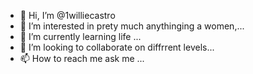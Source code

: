 - 👋 Hi, I’m @1williecastro
- 👀 I’m interested in prety much anythinging a women,...
- 🌱 I’m currently learning life ...
- 💞️ I’m looking to collaborate on diffrrent levels...
- 📫 How to reach me ask me ...

<!---
1williecastro/1williecastro is a ✨ special ✨ repository because its `README.md` (this file) appears on your GitHub profile.
You can click the Preview link to take a look at your changes.
--->
